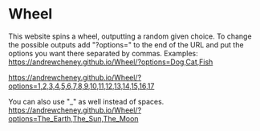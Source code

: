 # Wheel
This website spins a wheel, outputting a random given choice. To change the possible outputs add "?options=" to the end of the URL and put the options you want there separated by commas. 
Examples: 
https://andrewcheney.github.io/Wheel/?options=Dog,Cat,Fish

https://andrewcheney.github.io/Wheel/?options=1,2,3,4,5,6,7,8,9,10,11,12,13,14,15,16,17

You can also use "_" as well instead of spaces.
https://andrewcheney.github.io/Wheel/?options=The_Earth,The_Sun,The_Moon
